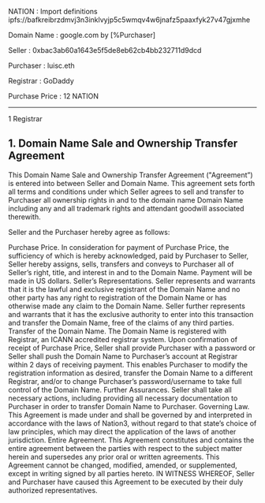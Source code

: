 NATION
: Import definitions ipfs://bafkreibrzdmvj3n3inklvyjp5c5wmqv4w6jnafz5paaxfyk27v47gjxmhe

Domain Name
: google.com by [%Purchaser]

Seller
: 0xbac3ab60a1643e5f5de8eb62cb4bb232711d9dcd

Purchaser
: luisc.eth

Registrar
: GoDaddy

Purchase Price
: 12 NATION

---

1 Registrar

## 1. Domain Name Sale and Ownership Transfer Agreement

This Domain Name Sale and Ownership Transfer Agreement ("Agreement”) is entered into between Seller and Domain Name. This agreement sets forth all terms and conditions under which Seller agrees to sell and transfer to Purchaser all ownership rights in and to the domain name Domain Name including any and all trademark rights and attendant goodwill associated therewith.

Seller and the Purchaser hereby agree as follows:

Purchase Price. In consideration for payment of Purchase Price, the sufficiency of which is hereby acknowledged, paid by Purchaser to Seller, Seller hereby assigns, sells, transfers and conveys to Purchaser all of Seller’s right, title, and interest in and to the Domain Name. Payment will be made in US dollars.
Seller’s Representations. Seller represents and warrants that it is the lawful and exclusive registrant of the Domain Name and no other party has any right to registration of the Domain Name or has otherwise made any claim to the Domain Name. Seller further represents and warrants that it has the exclusive authority to enter into this transaction and transfer the Domain Name, free of the claims of any third parties.
Transfer of the Domain Name. The Domain Name is registered with Registrar, an ICANN accredited registrar system. Upon confirmation of receipt of Purchase Price, Seller shall provide Purchaser with a password or Seller shall push the Domain Name to Purchaser’s account at Registrar within 2 days of receiving payment. This enables Purchaser to modify the registration information as desired, transfer the Domain Name to a different Registrar, and/or to change Purchaser’s password/username to take full control of the Domain Name.
Further Assurances. Seller shall take all necessary actions, including providing all necessary documentation to Purchaser in order to transfer Domain Name to Purchaser.
Governing Law. This Agreement is made under and shall be governed by and interpreted in accordance with the laws of Nation3, without regard to that state’s choice of law principles, which may direct the application of the laws of another jurisdiction.
Entire Agreement. This Agreement constitutes and contains the entire agreement between the parties with respect to the subject matter herein and supersedes any prior oral or written agreements. This Agreement cannot be changed, modified, amended, or supplemented, except in writing signed by all parties hereto. IN WITNESS WHEREOF, Seller and Purchaser have caused this Agreement to be executed by their duly authorized representatives.
